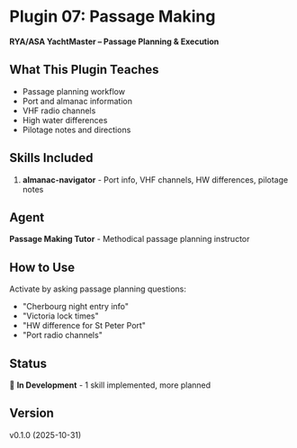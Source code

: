 # Plugin 07: Passage Making

**RYA/ASA YachtMaster – Passage Planning & Execution**

## What This Plugin Teaches
- Passage planning workflow
- Port and almanac information
- VHF radio channels
- High water differences
- Pilotage notes and directions

## Skills Included
1. **almanac-navigator** - Port info, VHF channels, HW differences, pilotage notes

## Agent
**Passage Making Tutor** - Methodical passage planning instructor

## How to Use
Activate by asking passage planning questions:
- "Cherbourg night entry info"
- "Victoria lock times"
- "HW difference for St Peter Port"
- "Port radio channels"

## Status
🚧 **In Development** - 1 skill implemented, more planned

## Version
v0.1.0 (2025-10-31)
